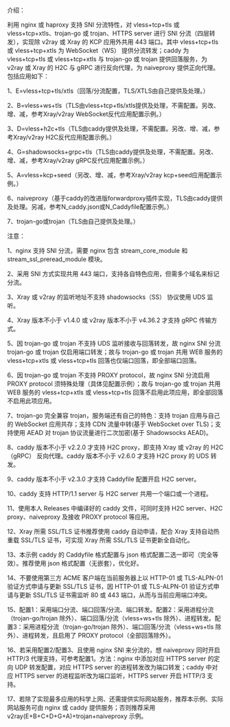 介绍：

利用 nginx 或 haproxy 支持 SNI 分流特性，对 vless+tcp+tls 或 vless+tcp+xtls、trojan-go 或 trojan、HTTPS server 进行 SNI 分流（四层转发），实现除 v2ray 或 Xray 的 KCP 应用外共用 443 端口。其中 vless+tcp+tls 或 vless+tcp+xtls 为 WebSocket（WS） 提供分流转发；caddy 为 vless+tcp+tls 或 vless+tcp+xtls 与 trojan-go 或 trojan 提供回落服务，为 v2ray 或 Xray 的 H2C 与 gRPC 进行反向代理，为 naiveproxy 提供正向代理。包括应用如下：

1、E=vless+tcp+tls/xtls（回落/分流配置，TLS/XTLS由自己提供及处理。）

2、B=vless+ws+tls（TLS由vless+tcp+tls/xtls提供及处理，不需配置。另改、增、减，参考Xray/v2ray WebSocket反代应用配置示例。）

3、D=vless+h2c+tls（TLS由caddy提供及处理，不需配置。另改、增、减，参考Xray/v2ray H2C反代应用配置示例。）

4、G=shadowsocks+grpc+tls（TLS由caddy提供及处理，不需配置。另改、增、减，参考Xray/v2ray gRPC反代应用配置示例。）

5、A=vless+kcp+seed（另改、增、减，参考Xray/v2ray kcp+seed应用配置示例。）

6、naiveproxy（基于caddy的改进版forwardproxy插件实现，TLS由caddy提供及处理。另减，参考N_caddy.json或N_Caddyfile配置示例。）

7、trojan-go或trojan（TLS由自己提供及处理。）

注意：

1、nginx 支持 SNI 分流，需要 nginx 包含 stream_core_module 和 stream_ssl_preread_module 模块。

2、采用 SNI 方式实现共用 443 端口，支持各自特色应用，但需多个域名来标记分流。

3、Xray 或 v2ray 的监听地址不支持 shadowsocks（SS） 协议使用 UDS 监听。

4、Xray 版本不小于 v1.4.0 或 v2ray 版本不小于 v4.36.2 才支持 gRPC 传输方式。

5、因 trojan-go 或 trojan 不支持 UDS 监听接收与回落转发，故 nginx SNI 分流 trojan-go 或 trojan 仅启用端口转发；故与 trojan-go 或 trojan 共用 WEB 服务的 vless+tcp+xtls 或 vless+tcp+tls 回落也仅端口回落，即全部端口回落。

6、因 trojan-go 或 trojan 不支持 PROXY protocol，故 nginx SNI 分流启用 PROXY protocol 须特殊处理（具体见配置示例）；故与 trojan-go 或 trojan 共用 WEB 服务的 vless+tcp+xtls 或 vless+tcp+tls 回落不启用此项应用，即全部回落不启用此项应用。

7、trojan-go 完全兼容 trojan，服务端还有自己的特色：支持 trojan 应用与自己的 WebSocket 应用共存；支持 CDN 流量中转(基于 WebSocket over TLS)；支持使用 AEAD 对 trojan 协议流量进行二次加密(基于 Shadowsocks AEAD)。

8、caddy 版本不小于 v2.2.0 才支持 H2C proxy，即支持 Xray 或 v2ray 的 H2C（gRPC） 反向代理。caddy 版本不小于 v2.6.0 才支持 H2C proxy 的 UDS 转发。

9、caddy 版本不小于 v2.3.0 才支持 Caddyfile 配置开启 H2C server。

10、caddy 支持 HTTP/1.1 server 与 H2C server 共用一个端口或一个进程。

11、使用本人 Releases 中编译好的 caddy 文件，可同时支持 H2C server、H2C proxy、naiveproxy 及接收 PROXY protocol 等应用。

12、Xray 所需 SSL/TLS 证书推荐使用 caddy 自动申请，配合 Xray 支持自动热重载 SSL/TLS 证书，可实现 Xray 所需 SSL/TLS 证书更新全自动化。

13、本示例 caddy 的 Caddyfile 格式配置与 json 格式配置二选一即可（完全等效）。推荐使用 json 格式配置（无嵌套），优化好。

14、不要使用第三方 ACME 客户端在当前服务器上以 HTTP-01 或 TLS-ALPN-01 验证方式申请与更新 SSL/TLS 证书，因 HTTP-01 或 TLS-ALPN-01 验证方式申请与更新 SSL/TLS 证书需监听 80 或 443 端口，从而与当前应用端口冲突。

15、配置1：采用端口分流、端口回落/分流、端口转发。配置2：采用进程分流（trojan-go/trojan 除外）、端口回落/分流（vless+ws+tls 除外）、进程转发。配置3：采用进程分流（trojan-go/trojan 除外）、端口回落/分流（vless+ws+tls 除外）、进程转发，且启用了 PROXY protocol（全部回落除外）。

16、若采用配置2/配置3、且使用 nginx SNI 来分流的，想 naiveproxy 同时开启 HTTP/3 代理支持，可参考配置1。方法：nginx 中添加对应 HTTPS server 的定向 UDP 转发配置，对应 HTTPS server 的进程转发改为端口转发；caddy 中对应 HTTPS server 的进程监听改为端口监听，HTTPS server 开启 HTTP/3 支持。

17、若除了实现最多应用的科学上网、还需提供实际网站服务，推荐本示例、实际网站服务可由 nginx 或 caddy 提供服务；否则推荐采用 v2ray(E+B+C+D+G+A)+trojan+naiveproxy 示例。
